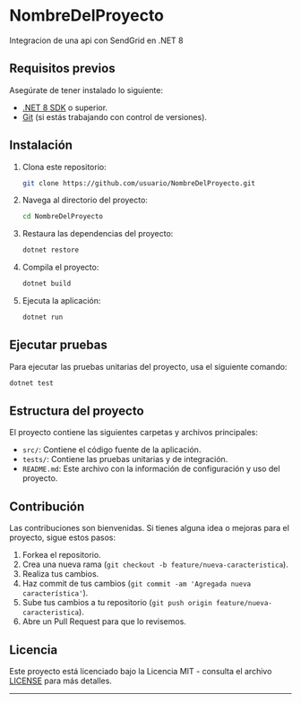 # NombreDelProyecto

Integracion de una api con SendGrid en .NET 8

## Requisitos previos

Asegúrate de tener instalado lo siguiente:

- [.NET 8 SDK](https://dotnet.microsoft.com/download/dotnet/8.0) o superior.
- [Git](https://git-scm.com/) (si estás trabajando con control de versiones).

## Instalación

1. Clona este repositorio:

   ```bash
   git clone https://github.com/usuario/NombreDelProyecto.git
   ```

2. Navega al directorio del proyecto:

   ```bash
   cd NombreDelProyecto
   ```

3. Restaura las dependencias del proyecto:

   ```bash
   dotnet restore
   ```

4. Compila el proyecto:

   ```bash
   dotnet build
   ```

5. Ejecuta la aplicación:

   ```bash
   dotnet run
   ```

## Ejecutar pruebas

Para ejecutar las pruebas unitarias del proyecto, usa el siguiente comando:

```bash
dotnet test
```

## Estructura del proyecto

El proyecto contiene las siguientes carpetas y archivos principales:

- `src/`: Contiene el código fuente de la aplicación.
- `tests/`: Contiene las pruebas unitarias y de integración.
- `README.md`: Este archivo con la información de configuración y uso del proyecto.

## Contribución

Las contribuciones son bienvenidas. Si tienes alguna idea o mejoras para el proyecto, sigue estos pasos:

1. Forkea el repositorio.
2. Crea una nueva rama (`git checkout -b feature/nueva-caracteristica`).
3. Realiza tus cambios.
4. Haz commit de tus cambios (`git commit -am 'Agregada nueva característica'`).
5. Sube tus cambios a tu repositorio (`git push origin feature/nueva-caracteristica`).
6. Abre un Pull Request para que lo revisemos.

## Licencia

Este proyecto está licenciado bajo la Licencia MIT - consulta el archivo [LICENSE](LICENSE) para más detalles.

---
